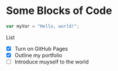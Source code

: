 # Some Blocks of Code

``` javascript
var myVar = "Hello, world!";
```

List
- [x] Turn on GitHub Pages
- [x] Outline my portfolio
- [ ] Introduce muyself to the world
